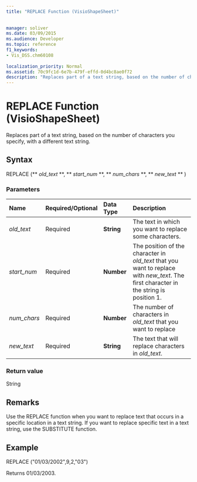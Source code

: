 ```yaml
---
title: "REPLACE Function (VisioShapeSheet)"
 
 
manager: soliver
ms.date: 03/09/2015
ms.audience: Developer
ms.topic: reference
f1_keywords:
- Vis_DSS.chm60108
 
localization_priority: Normal
ms.assetid: 70c9fc1d-6e7b-479f-effd-0d4bc8ae0f72
description: "Replaces part of a text string, based on the number of characters you specify, with a different text string."
---
```


# REPLACE Function (VisioShapeSheet)

Replaces part of a text string, based on the number of characters you specify, with a different text string.
  
## Syntax

REPLACE (** *old_text* **, ** *start_num* **, ** *num_chars* **, ** *new_text* ** ) 
  
### Parameters

|**Name**|**Required/Optional**|**Data Type**|**Description**|
|:-----|:-----|:-----|:-----|
| _old_text_ <br/> |Required  <br/> |**String** <br/> |The text in which you want to replace some characters.  <br/> |
| _start_num_ <br/> |Required  <br/> |**Number** <br/> |The position of the character in  _old_text_ that you want to replace with  _new_text_. The first character in the string is position 1.  <br/> |
| _num_chars_ <br/> |Required  <br/> |**Number** <br/> |The number of characters in  _old_text_ that you want to replace  <br/> |
| _new_text_ <br/> |Required  <br/> |**String** <br/> |The text that will replace characters in  _old_text_.  <br/> |
   
### Return value

String
  
## Remarks

Use the REPLACE function when you want to replace text that occurs in a specific location in a text string. If you want to replace specific text in a text string, use the SUBSTITUTE function.
  
## Example

REPLACE ("01/03/2002",9,2,"03") 
  
Returns 01/03/2003. 
  


